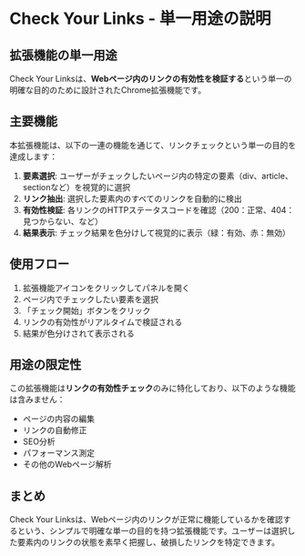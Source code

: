 # Check Your Links - 単一用途の説明

## 拡張機能の単一用途

Check Your Linksは、**Webページ内のリンクの有効性を検証する**という単一の明確な目的のために設計されたChrome拡張機能です。

## 主要機能

本拡張機能は、以下の一連の機能を通じて、リンクチェックという単一の目的を達成します：

1. **要素選択**: ユーザーがチェックしたいページ内の特定の要素（div、article、sectionなど）を視覚的に選択
2. **リンク抽出**: 選択した要素内のすべてのリンクを自動的に検出
3. **有効性検証**: 各リンクのHTTPステータスコードを確認（200：正常、404：見つからない、など）
4. **結果表示**: チェック結果を色分けして視覚的に表示（緑：有効、赤：無効）

## 使用フロー

1. 拡張機能アイコンをクリックしてパネルを開く
2. ページ内でチェックしたい要素を選択
3. 「チェック開始」ボタンをクリック
4. リンクの有効性がリアルタイムで検証される
5. 結果が色分けされて表示される

## 用途の限定性

この拡張機能は**リンクの有効性チェック**のみに特化しており、以下のような機能は含みません：
- ページの内容の編集
- リンクの自動修正
- SEO分析
- パフォーマンス測定
- その他のWebページ解析

## まとめ

Check Your Linksは、Webページ内のリンクが正常に機能しているかを確認するという、シンプルで明確な単一の目的を持つ拡張機能です。ユーザーは選択した要素内のリンクの状態を素早く把握し、破損したリンクを特定できます。